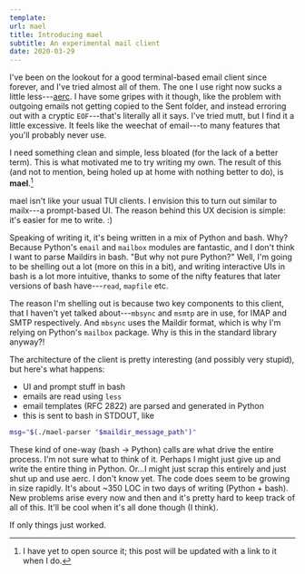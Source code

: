 ```yaml
---
template:
url: mael
title: Introducing mael
subtitle: An experimental mail client
date: 2020-03-29
---
```


I've been on the lookout for a good terminal-based email client since
forever, and I've tried almost all of them. The one I use right now
sucks a little less---[aerc](https://git.sr.ht/~sircmpwn/aerc). I have
some gripes with it though, like the problem with outgoing emails not
getting copied to the Sent folder, and instead erroring out with
a cryptic `EOF`---that's literally all it says.
I've tried mutt, but I find it a little excessive. It feels like the
weechat of email---to many features that you'll probably never use.

I need something clean and simple, less bloated (for the lack of
a better term). This is what motivated me to try writing my own. The
result of this (and not to mention, being holed up at home with nothing
better to do), is **mael**.[^oss]

[^oss]: I have yet to open source it; this post will be updated with
    a link to it when I do.

mael isn't like your usual TUI clients. I envision this to turn out
similar to mailx---a prompt-based UI. The reason behind this UX decision
is simple: it's easier for me to write. :)

Speaking of writing it, it's being written in a mix of Python and bash.
Why? Because Python's `email` and `mailbox` modules are fantastic, and
I don't think I want to parse Maildirs in bash. "But why not pure
Python?" Well, I'm going to be shelling out a lot (more on this in a bit), 
and writing interactive UIs in bash is a lot more intuitive, thanks to
some of the nifty features that later versions of bash have---`read`,
`mapfile` etc.

The reason I'm shelling out is because two key components to this
client, that I haven't yet talked about---`mbsync` and `msmtp` are in
use, for IMAP and SMTP respectively. And `mbsync` uses the Maildir
format, which is why I'm relying on Python's `mailbox` package. Why is
this in the standard library anyway?!

The architecture of the client is pretty interesting (and possibly very
stupid), but here's what happens:

- UI and prompt stuff in bash
- emails are read using `less`
- email templates (RFC 2822) are parsed and generated in Python
- this is sent to bash in STDOUT, like

```sh
msg="$(./mael-parser "$maildir_message_path")"
```

These kind of one-way (bash -> Python) calls are what drive the entire
process. I'm not sure what to think of it. Perhaps I might just give up
and write the entire thing in Python.
Or...I might just scrap this entirely and just shut up and use aerc.
I don't know yet. The code does seem to be growing in size rapidly. It's
about ~350 LOC in two days of writing (Python + bash). New problems
arise every now and then and it's pretty hard to keep track of all of
this. It'll be cool when it's all done though (I think).

If only things just worked.
